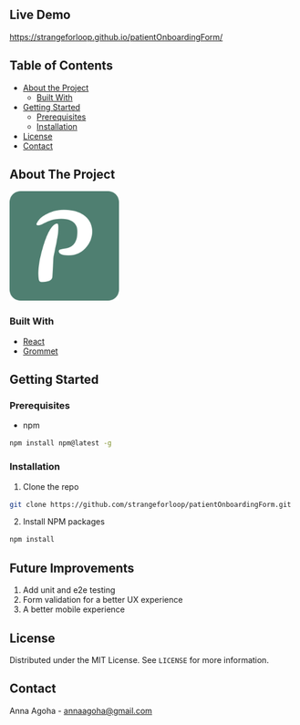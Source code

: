## Live Demo
https://strangeforloop.github.io/patientOnboardingForm/

<!-- TABLE OF CONTENTS -->
## Table of Contents

* [About the Project](#about-the-project)
  * [Built With](#built-with)
* [Getting Started](#getting-started)
  * [Prerequisites](#prerequisites)
  * [Installation](#installation)
* [License](#license)
* [Contact](#contact)

## About The Project

![Parsley logo](./public/android-chrome-192x192.png)

### Built With

* [React](https://reactjs.org/)
* [Grommet](https://v2.grommet.io/)

## Getting Started

### Prerequisites

* npm
```sh
npm install npm@latest -g
```

### Installation

1. Clone the repo
```sh
git clone https://github.com/strangeforloop/patientOnboardingForm.git
```
2. Install NPM packages
```sh
npm install
```

## Future Improvements
1. Add unit and e2e testing
2. Form validation for a better UX experience
3. A better mobile experience

<!-- LICENSE -->
## License

Distributed under the MIT License. See `LICENSE` for more information.


<!-- CONTACT -->
## Contact
Anna Agoha - annaagoha@gmail.com
